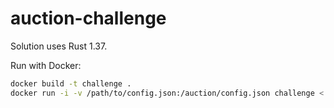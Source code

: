 # auction-challenge

Solution uses Rust 1.37.

Run with Docker:

```sh
docker build -t challenge .
docker run -i -v /path/to/config.json:/auction/config.json challenge < /path/to/input.json
```
